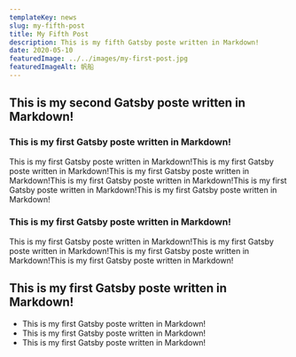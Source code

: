 ```yaml
---
templateKey: news
slug: my-fifth-post
title: My Fifth Post
description: This is my fifth Gatsby poste written in Markdown!
date: 2020-05-10
featuredImage: ../../images/my-first-post.jpg
featuredImageAlt: 帆船
---
```


## This is my second Gatsby poste written in Markdown!

### This is my first Gatsby poste written in Markdown!

This is my first Gatsby poste written in Markdown!This is my first Gatsby poste written in Markdown!This is my first Gatsby poste written in Markdown!This is my first Gatsby poste written in Markdown!This is my first Gatsby poste written in Markdown!This is my first Gatsby poste written in Markdown!

### This is my first Gatsby poste written in Markdown!

This is my first Gatsby poste written in Markdown!This is my first Gatsby poste written in Markdown!This is my first Gatsby poste written in Markdown!This is my first Gatsby poste written in Markdown!

## This is my first Gatsby poste written in Markdown!

* This is my first Gatsby poste written in Markdown!
* This is my first Gatsby poste written in Markdown!
* This is my first Gatsby poste written in Markdown!